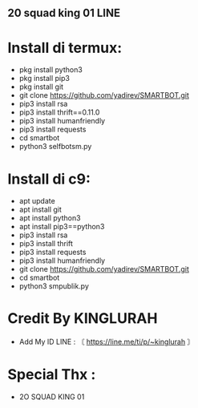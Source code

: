 ## 20 squad king 01 LINE

# Install di termux:
- pkg install python3 
- pkg install pip3 
- pkg install git 
- git clone https://github.com/yadirev/SMARTBOT.git
- pip3 install rsa 
- pip3 install thrift==0.11.0 
- pip3 install humanfriendly
- pip3 install requests 
- cd smartbot
- python3 selfbotsm.py

# Install di c9: 
- apt update 
- apt install git 
- apt install python3 
- apt install pip3==python3 
- pip3 install rsa 
- pip3 install thrift 
- pip3 install requests 
- pip3 install humanfriendly 
- git clone https://github.com/yadirev/SMARTBOT.git
- cd smartbot
- python3 smpublik.py

# Credit By KINGLURAH
- Add My ID LINE : 〘 https://line.me/ti/p/~kinglurah 〙

# Special Thx : 
- 2O SQUAD KING 01

